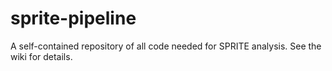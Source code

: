 # sprite-pipeline
A self-contained repository of all code needed for SPRITE analysis. See the wiki for details.
